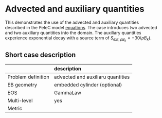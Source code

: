 # Advected and auxiliary quantities

This demonstrates the use of the advected and auxiliary quantities described in the PeleC model [equations](https://amrex-combustion.github.io/PeleC/Equations.html). The case introduces two advected and two auxiliary quantities into the domain.  The auxiliary quantities experience exponential decay with a source term of $S_{ext,\rho B_k} = -30(\rho B_k)$.


## Short case description

|                    | description                                         |
|:-------------------|:----------------------------------------------------|
| Problem definition | advected and auxiliaru quantities                   |
| EB geometry        | embedded cylinder (optional)                        |
| EOS                | GammaLaw                                            |
| Multi-level        | yes                                                 |
| Metric             |                                                     |
